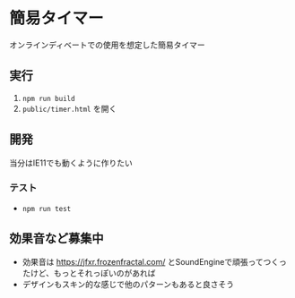 # 簡易タイマー

オンラインディベートでの使用を想定した簡易タイマー

## 実行

1. `npm run build`
1. `public/timer.html` を開く

## 開発

当分はIE11でも動くように作りたい

### テスト

* `npm run test`

## 効果音など募集中

* 効果音は https://jfxr.frozenfractal.com/ とSoundEngineで頑張ってつくったけど、もっとそれっぽいのがあれば
* デザインもスキン的な感じで他のパターンもあると良さそう
